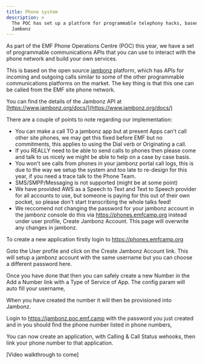 ```yaml
---
title: Phone system
description: >
  The POC has set up a platform for programmable telephony hacks, based on
  Jambonz
---
```


As part of the EMF Phone Operations Centre (POC) this year, we have a set of programmable
communications APIs that you can use to interact with the phone network and build your own
services.

This is based on the open source [jambonz](https://www.jambonz.org) platform, which has APIs for incoming
and outgoing calls similar to some of the other programmable communications platforms on the
market. The key thing is that this one can be called from the EMF site phone network.

You can find the details of the Jambonz API at [https://www.jambonz.org/docs/](https://www.jambonz.org/docs/)

There are a couple of points to note regarding our implementation:

- You can make a call TO a jambonz app but at present Apps can't call other site phones, we may get this fixed before EMF but no commitments, this applies to using the Dial verb or Originating a call.
- If you REALLY need to be able to send calls to phones then please come and talk to us nicely we might be able to help on a case by case basis.
- You won't see calls from phones in your jambonz portal call logs, this is due to the way we setup the system and too late to re-design for this year, if you need a trace talk to the Phone Team.
- SMS/SMPP/Messaging is not supported (might be at some point)
- We have provided AWS as a Speech to Text and Text to Speech provider for all accounts to use, but someone is paying for this out of their own pocket, so please don't start transcribing the whole talks feed!
- We reccomend not changing the password for your jambonz account in the jambonz console do this via https://phones.emfcamp.org instead under user profile, Create Jambonz Account. This page will overwrite any changes in jambonz.


To create a new application firstly login to https://phones.emfcamp.org

Goto the User profile and click on the Create Jambonz Account link.
This will setup a jambonz account with the same username but you can choose a different password here.

Once you have done that then you can safely create a new Number in the Add a Number link with a Type of Service of App.
The config param will auto fill your username, 

When you have created the number it will then be provisioned into Jambonz.

Login to https://jambonz.poc.emf.camp with the password you just created and in you should find the phone number listed in phone numbers, 

You can now create an application, with Calling & Call Status wehooks, then link your phone number to that application.

[Video walkthrough to come]
